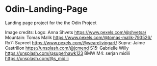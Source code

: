# Odin-Landing-Page
Landing page project for the the Odin Project

Image credits:
Logo: Anna Shvets https://www.pexels.com/@shvetsa/
Mountain: Tomas Malik https://www.pexels.com/@tomas-malik-793526/
Rx7: Supreet https://www.pexels.com/@wearelivingart/
Supra: Jaime Castrillon https://unsplash.com/@jcmend
S15: Gabrielle Willy https://unsplash.com/@superhawk123
BMW M4: serjan midili https://unsplash.com/@s_midili

